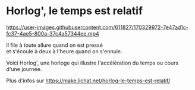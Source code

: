 # Horlog', le temps est relatif


https://user-images.githubusercontent.com/611827/170329972-7e47ad1c-fc37-4ae5-800a-37c4a57344ee.mp4



Il file à toute allure quand on est pressé  
et s'écoule à deux à l'heure quand on s'ennuie.

Voici Horlog', une horloge qui illustre l'accélération du temps ou cours d'une journée.

Plus d'infos sur https://make.lichat.net/horlog-le-temps-est-relatif/
